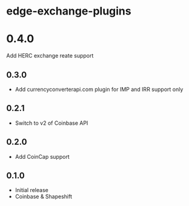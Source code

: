 # edge-exchange-plugins

# 0.4.0

Add HERC exchange reate support

## 0.3.0

* Add currencyconverterapi.com plugin for IMP and IRR support only

## 0.2.1

* Switch to v2 of Coinbase API

## 0.2.0

* Add CoinCap support

## 0.1.0

* Initial release
* Coinbase & Shapeshift
